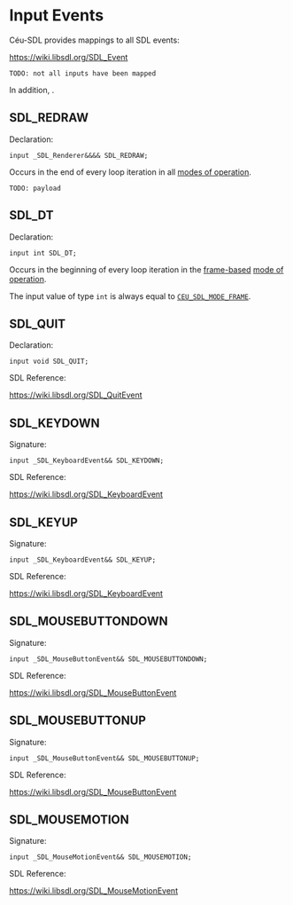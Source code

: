 Input Events
============

Céu-SDL provides mappings to all SDL events:

<https://wiki.libsdl.org/SDL_Event>

`TODO: not all inputs have been mapped`

In addition, .


SDL_REDRAW
----------

Declaration:

```
input _SDL_Renderer&&&& SDL_REDRAW;
```

Occurs in the end of every loop iteration in all [modes of operation](#TODO).

`TODO: payload`

SDL_DT
------

Declaration:

```
input int SDL_DT;
```

Occurs in the beginning of every loop iteration in the [frame-based](#TODO)
[mode of operation](#TODO).

The input value of type `int` is always equal to [`CEU_SDL_MODE_FRAME`](#TODO).

SDL_QUIT
--------

Declaration:

```
input void SDL_QUIT;
```

SDL Reference:

<https://wiki.libsdl.org/SDL_QuitEvent>

SDL_KEYDOWN
-----------

Signature:

```
input _SDL_KeyboardEvent&& SDL_KEYDOWN;
```

SDL Reference:

<https://wiki.libsdl.org/SDL_KeyboardEvent>

SDL_KEYUP
---------

Signature:

```
input _SDL_KeyboardEvent&& SDL_KEYUP;
```

SDL Reference:

<https://wiki.libsdl.org/SDL_KeyboardEvent>

SDL_MOUSEBUTTONDOWN
-------------------

Signature:

```
input _SDL_MouseButtonEvent&& SDL_MOUSEBUTTONDOWN;
```

SDL Reference:

<https://wiki.libsdl.org/SDL_MouseButtonEvent>

SDL_MOUSEBUTTONUP
-------------------

Signature:

```
input _SDL_MouseButtonEvent&& SDL_MOUSEBUTTONUP;
```

SDL Reference:

<https://wiki.libsdl.org/SDL_MouseButtonEvent>

SDL_MOUSEMOTION
---------------

Signature:

```
input _SDL_MouseMotionEvent&& SDL_MOUSEMOTION;
```

SDL Reference:

<https://wiki.libsdl.org/SDL_MouseMotionEvent>
